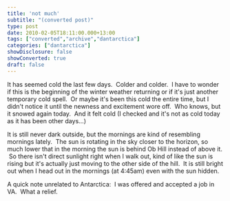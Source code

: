 ```yaml
---
title: 'not much'
subtitle: "(converted post)"
type: post
date: 2010-02-05T18:11:00.000+13:00
tags: ["converted","archive","dantarctica"]
categories: ["dantarctica"]
showDisclosure: false
showConverted: true
draft: false
---
```


It has seemed cold the last few days.  Colder and colder.  I have to wonder if this is the beginning of the winter weather returning or if it's just another temporary cold spell.  Or maybe it's been this cold the entire time, but I didn't notice it until the newness and excitement wore off.  Who knows, but it snowed again today.  And it felt cold (I checked and it's not as cold today as it has been other days...)  
  
It is still never dark outside, but the mornings are kind of resembling mornings lately.  The sun is rotating in the sky closer to the horizon, so much lower that in the morning the sun is behind Ob Hill instead of above it.  So there isn't direct sunlight right when I walk out, kind of like the sun is rising but it's actually just moving to the other side of the hill.  It is still bright out when I head out in the mornings (at 4:45am) even with the sun hidden.  
  
A quick note unrelated to Antarctica:  I was offered and accepted a job in VA.  What a relief.